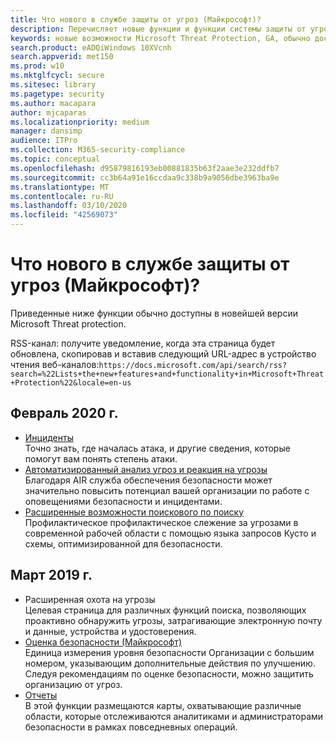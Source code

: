 ```yaml
---
title: Что нового в службе защиты от угроз (Майкрософт)?
description: Перечисляет новые функции и функции системы защиты от угроз Майкрософт
keywords: новые возможности Microsoft Threat Protection, GA, обычно доступные, возможности, доступные, новые
search.product: eADQiWindows 10XVcnh
search.appverid: met150
ms.prod: w10
ms.mktglfcycl: secure
ms.sitesec: library
ms.pagetype: security
ms.author: macapara
author: mjcaparas
ms.localizationpriority: medium
manager: dansimp
audience: ITPro
ms.collection: M365-security-compliance
ms.topic: conceptual
ms.openlocfilehash: d95879816193eb00881835b63f2aae3e232ddfb7
ms.sourcegitcommit: cc3b64a91e16ccdaa9c338b9a9056dbe3963ba9e
ms.translationtype: MT
ms.contentlocale: ru-RU
ms.lasthandoff: 03/10/2020
ms.locfileid: "42569073"
---
```

# <a name="whats-new-in-microsoft-threat-protection"></a>Что нового в службе защиты от угроз (Майкрософт)?

Приведенные ниже функции обычно доступны в новейшей версии Microsoft Threat protection.

RSS-канал: получите уведомление, когда эта страница будет обновлена, скопировав и вставив следующий URL-адрес в устройство чтения веб-каналов:`https://docs.microsoft.com/api/search/rss?search=%22Lists+the+new+features+and+functionality+in+Microsoft+Threat+Protection%22&locale=en-us`

## <a name="february-2020"></a>Февраль 2020 г.
- [Инциденты](incidents-overview.md) <br> Точно знать, где началась атака, и другие сведения, которые помогут вам понять степень атаки.
- [Автоматизированный анализ угроз и реакция на угрозы](mtp-autoir.md) <br> Благодаря AIR служба обеспечения безопасности может значительно повысить потенциал вашей организации по работе с оповещениями безопасности и инцидентами.
- [Расширенные возможности поискового по поиску](advanced-hunting-overview.md) <br> Профилактическое профилактическое слежение за угрозами в современной рабочей области с помощью языка запросов Кусто и схемы, оптимизированной для безопасности.

## <a name="march-2019"></a>Март 2019 г.

- Расширенная охота на угрозы <br> Целевая страница для различных функций поиска, позволяющих проактивно обнаружить угрозы, затрагивающие электронную почту и данные, устройства и удостоверения.
- [Оценка безопасности (Майкрософт)](microsoft-secure-score.md) <br> Единица измерения уровня безопасности Организации с большим номером, указывающим дополнительные действия по улучшению. Следуя рекомендациям по оценке безопасности, можно защитить организацию от угроз. 
- [Отчеты](monitoring-and-reporting.md) <br>  В этой функции размещаются карты, охватывающие различные области, которые отслеживаются аналитиками и администраторами безопасности в рамках повседневных операций.
